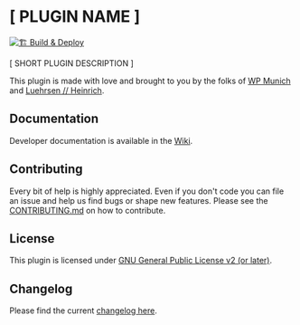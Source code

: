 # [ PLUGIN NAME ]

[![🏗 Build & Deploy](../../actions/workflows/main.yml/badge.svg)](../../actions/workflows/main.yml)

[ SHORT PLUGIN DESCRIPTION ]

This plugin is made with love and brought to you by the folks of [WP Munich](http://www.wp-munich.de) and [Luehrsen // Heinrich](http://www.luehrsen-heinrich.de).

## Documentation

Developer documentation is available in the [Wiki](./../../wiki).

## Contributing

Every bit of help is highly appreciated. Even if you don't code you can file an issue and help us find bugs or shape new features. Please see the [CONTRIBUTING.md](./CONTRIBUTING.md) on how to contribute.

## License

This plugin is licensed under [GNU General Public License v2 (or later)](./LICENSE.md).

## Changelog

Please find the current [changelog here](./../../releases).

